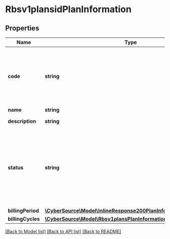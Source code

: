 # Rbsv1plansidPlanInformation

## Properties
Name | Type | Description | Notes
------------ | ------------- | ------------- | -------------
**code** | **string** | Plan code is an optional field, If not provided system generates and assign one | [optional] 
**name** | **string** | Plan name | [optional] 
**description** | **string** | Plan description | [optional] 
**status** | **string** | Updating to &#x60;DRAFT&#x60; is not allowed from &#x60;ACTIVE&#x60; and &#x60;INACTIVE&#x60; status.  Plan Status:  - &#x60;DRAFT&#x60;  - &#x60;ACTIVE&#x60;  - &#x60;INACTIVE&#x60; | [optional] 
**billingPeriod** | [**\CyberSource\Model\InlineResponse200PlanInformationBillingPeriod**](InlineResponse200PlanInformationBillingPeriod.md) |  | [optional] 
**billingCycles** | [**\CyberSource\Model\Rbsv1plansPlanInformationBillingCycles**](Rbsv1plansPlanInformationBillingCycles.md) |  | [optional] 

[[Back to Model list]](../README.md#documentation-for-models) [[Back to API list]](../README.md#documentation-for-api-endpoints) [[Back to README]](../README.md)


